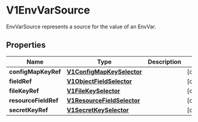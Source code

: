 

# V1EnvVarSource

EnvVarSource represents a source for the value of an EnvVar.

## Properties

| Name | Type | Description | Notes |
|------------ | ------------- | ------------- | -------------|
|**configMapKeyRef** | [**V1ConfigMapKeySelector**](V1ConfigMapKeySelector.md) |  |  [optional] |
|**fieldRef** | [**V1ObjectFieldSelector**](V1ObjectFieldSelector.md) |  |  [optional] |
|**fileKeyRef** | [**V1FileKeySelector**](V1FileKeySelector.md) |  |  [optional] |
|**resourceFieldRef** | [**V1ResourceFieldSelector**](V1ResourceFieldSelector.md) |  |  [optional] |
|**secretKeyRef** | [**V1SecretKeySelector**](V1SecretKeySelector.md) |  |  [optional] |



